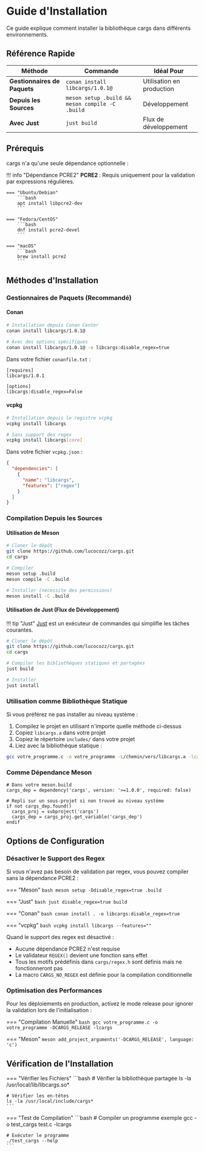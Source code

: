 # Guide d'Installation

Ce guide explique comment installer la bibliothèque cargs dans différents environnements.

## Référence Rapide

| Méthode | Commande | Idéal Pour |
|--------|---------|----------|
| **Gestionnaires de Paquets** | `conan install libcargs/1.0.1@` | Utilisation en production |
| **Depuis les Sources** | `meson setup .build && meson compile -C .build` | Développement |
| **Avec Just** | `just build` | Flux de développement |

## Prérequis

cargs n'a qu'une seule dépendance optionnelle :

!!! info "Dépendance PCRE2"
    **PCRE2** : Requis uniquement pour la validation par expressions régulières.
    
    === "Ubuntu/Debian"
        ```bash
        apt install libpcre2-dev
        ```
    
    === "Fedora/CentOS"
        ```bash
        dnf install pcre2-devel
        ```
    
    === "macOS"
        ```bash
        brew install pcre2
        ```

## Méthodes d'Installation

### Gestionnaires de Paquets (Recommandé)

#### Conan

```bash
# Installation depuis Conan Center
conan install libcargs/1.0.1@

# Avec des options spécifiques
conan install libcargs/1.0.1@ -o libcargs:disable_regex=true
```

Dans votre fichier `conanfile.txt` :
```
[requires]
libcargs/1.0.1

[options]
libcargs:disable_regex=False
```

#### vcpkg

```bash
# Installation depuis le registre vcpkg
vcpkg install libcargs

# Sans support des regex
vcpkg install libcargs[core]
```

Dans votre fichier `vcpkg.json` :
```json
{
  "dependencies": [
    {
      "name": "libcargs",
      "features": ["regex"]
    }
  ]
}
```

### Compilation Depuis les Sources

#### Utilisation de Meson

```bash
# Cloner le dépôt
git clone https://github.com/lucocozz/cargs.git
cd cargs

# Compiler
meson setup .build
meson compile -C .build

# Installer (nécessite des permissions)
meson install -C .build
```

#### Utilisation de Just (Flux de Développement)

!!! tip "Just"
    [Just](https://github.com/casey/just) est un exécuteur de commandes qui simplifie les tâches courantes.

```bash
# Cloner le dépôt
git clone https://github.com/lucocozz/cargs.git
cd cargs

# Compiler les bibliothèques statiques et partagées
just build

# Installer
just install
```

### Utilisation comme Bibliothèque Statique

Si vous préférez ne pas installer au niveau système :

1. Compilez le projet en utilisant n'importe quelle méthode ci-dessus
2. Copiez `libcargs.a` dans votre projet
3. Copiez le répertoire `includes/` dans votre projet
4. Liez avec la bibliothèque statique :

```bash
gcc votre_programme.c -o votre_programme -L/chemin/vers/libcargs.a -lcargs
```

### Comme Dépendance Meson

```meson
# Dans votre meson.build
cargs_dep = dependency('cargs', version: '>=1.0.0', required: false)

# Repli sur un sous-projet si non trouvé au niveau système
if not cargs_dep.found()
  cargs_proj = subproject('cargs')
  cargs_dep = cargs_proj.get_variable('cargs_dep')
endif
```

## Options de Configuration

### Désactiver le Support des Regex

Si vous n'avez pas besoin de validation par regex, vous pouvez compiler sans la dépendance PCRE2 :

=== "Meson"
    ```bash
    meson setup -Ddisable_regex=true .build
    ```

=== "Just"
    ```bash
    just disable_regex=true build
    ```

=== "Conan"
    ```bash
    conan install . -o libcargs:disable_regex=true
    ```

=== "vcpkg"
    ```bash
    vcpkg install libcargs --features=""
    ```

Quand le support des regex est désactivé :
- Aucune dépendance PCRE2 n'est requise
- Le validateur `REGEX()` devient une fonction sans effet
- Tous les motifs prédéfinis dans `cargs/regex.h` sont définis mais ne fonctionneront pas
- La macro `CARGS_NO_REGEX` est définie pour la compilation conditionnelle

### Optimisation des Performances

Pour les déploiements en production, activez le mode release pour ignorer la validation lors de l'initialisation :

=== "Compilation Manuelle"
    ```bash
    gcc votre_programme.c -o votre_programme -DCARGS_RELEASE -lcargs
    ```

=== "Meson"
    ```meson
    add_project_arguments('-DCARGS_RELEASE', language: 'c')
    ```

## Vérification de l'Installation

=== "Vérifier les Fichiers"
    ```bash
    # Vérifier la bibliothèque partagée
    ls -la /usr/local/lib/libcargs.so*
    
    # Vérifier les en-têtes
    ls -la /usr/local/include/cargs*
    ```

=== "Test de Compilation"
    ```bash
    # Compiler un programme exemple
    gcc -o test_cargs test.c -lcargs
    
    # Exécuter le programme
    ./test_cargs --help
    ```
